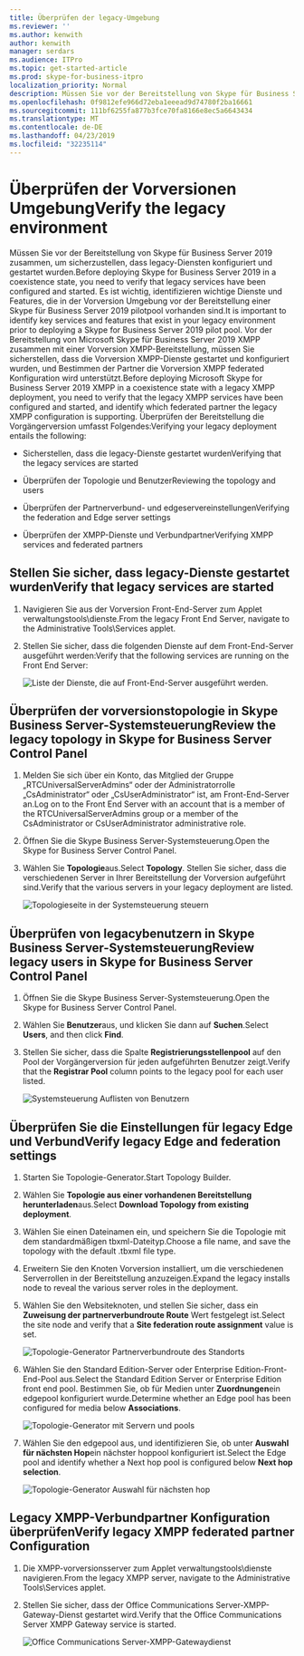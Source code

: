 ```yaml
---
title: Überprüfen der legacy-Umgebung
ms.reviewer: ''
ms.author: kenwith
author: kenwith
manager: serdars
ms.audience: ITPro
ms.topic: get-started-article
ms.prod: skype-for-business-itpro
localization_priority: Normal
description: Müssen Sie vor der Bereitstellung von Skype für Business Server 2019 zusammen, um sicherzustellen, dass legacy-Diensten konfiguriert und gestartet wurden. Es ist wichtig, identifizieren wichtige Dienste und Features, die in der vorgängerumgebung vor der Bereitstellung einer Skype für Business Server 2019 pilotpool vorhanden sind. Vor der Bereitstellung von Microsoft Skype für Business Server 2019 XMPP zusammen mit einer Vorversion XMPP-Bereitstellung, müssen Sie überprüfen, ob der Vorversion XMPP-Dienste gestartet und konfiguriert wurden, und Bestimmen der Verbundpartner die Vorversion XMPP-Konfiguration ist Sie unterstützen.
ms.openlocfilehash: 0f9812efe966d72eba1eeead9d74780f2ba16661
ms.sourcegitcommit: 111bf6255fa877b3fce70fa8166e8ec5a6643434
ms.translationtype: MT
ms.contentlocale: de-DE
ms.lasthandoff: 04/23/2019
ms.locfileid: "32235114"
---
```

# <a name="verify-the-legacy-environment"></a><span data-ttu-id="32fd3-105">Überprüfen der Vorversionen Umgebung</span><span class="sxs-lookup"><span data-stu-id="32fd3-105">Verify the legacy environment</span></span>

<span data-ttu-id="32fd3-106">Müssen Sie vor der Bereitstellung von Skype für Business Server 2019 zusammen, um sicherzustellen, dass legacy-Diensten konfiguriert und gestartet wurden.</span><span class="sxs-lookup"><span data-stu-id="32fd3-106">Before deploying Skype for Business Server 2019 in a coexistence state, you need to verify that legacy services have been configured and started.</span></span> <span data-ttu-id="32fd3-107">Es ist wichtig, identifizieren wichtige Dienste und Features, die in der Vorversion Umgebung vor der Bereitstellung einer Skype für Business Server 2019 pilotpool vorhanden sind.</span><span class="sxs-lookup"><span data-stu-id="32fd3-107">It is important to identify key services and features that exist in your legacy environment prior to deploying a Skype for Business Server 2019 pilot pool.</span></span> <span data-ttu-id="32fd3-108">Vor der Bereitstellung von Microsoft Skype für Business Server 2019 XMPP zusammen mit einer Vorversion XMPP-Bereitstellung, müssen Sie sicherstellen, dass die Vorversion XMPP-Dienste gestartet und konfiguriert wurden, und Bestimmen der Partner die Vorversion XMPP federated Konfiguration wird unterstützt.</span><span class="sxs-lookup"><span data-stu-id="32fd3-108">Before deploying Microsoft Skype for Business Server 2019 XMPP in a coexistence state with a legacy XMPP deployment, you need to verify that the legacy XMPP services have been configured and started, and identify which federated partner the legacy XMPP configuration is supporting.</span></span> <span data-ttu-id="32fd3-109">Überprüfen der Bereitstellung die Vorgängerversion umfasst Folgendes:</span><span class="sxs-lookup"><span data-stu-id="32fd3-109">Verifying your legacy deployment entails the following:</span></span>
  
- <span data-ttu-id="32fd3-110">Sicherstellen, dass die legacy-Dienste gestartet wurden</span><span class="sxs-lookup"><span data-stu-id="32fd3-110">Verifying that the legacy services are started</span></span>
    
- <span data-ttu-id="32fd3-111">Überprüfen der Topologie und Benutzer</span><span class="sxs-lookup"><span data-stu-id="32fd3-111">Reviewing the topology and users</span></span>
    
- <span data-ttu-id="32fd3-112">Überprüfen der Partnerverbund- und edgeservereinstellungen</span><span class="sxs-lookup"><span data-stu-id="32fd3-112">Verifying the federation and Edge server settings</span></span>
    
- <span data-ttu-id="32fd3-113">Überprüfen der XMPP-Dienste und Verbundpartner</span><span class="sxs-lookup"><span data-stu-id="32fd3-113">Verifying XMPP services and federated partners</span></span>
    
## <a name="verify-that-legacy-services-are-started"></a><span data-ttu-id="32fd3-114">Stellen Sie sicher, dass legacy-Dienste gestartet wurden</span><span class="sxs-lookup"><span data-stu-id="32fd3-114">Verify that legacy services are started</span></span>

1. <span data-ttu-id="32fd3-115">Navigieren Sie aus der Vorversion Front-End-Server zum Applet verwaltungstools\dienste.</span><span class="sxs-lookup"><span data-stu-id="32fd3-115">From the legacy Front End Server, navigate to the Administrative Tools\Services applet.</span></span>
    
2. <span data-ttu-id="32fd3-116">Stellen Sie sicher, dass die folgenden Dienste auf dem Front-End-Server ausgeführt werden:</span><span class="sxs-lookup"><span data-stu-id="32fd3-116">Verify that the following services are running on the Front End Server:</span></span>
    
     ![Liste der Dienste, die auf Front-End-Server ausgeführt werden.](../media/migration_lyncserver_config_w14_services.jpg)
  
## <a name="review-the-legacy-topology-in-skype-for-business-server-control-panel"></a><span data-ttu-id="32fd3-118">Überprüfen der vorversionstopologie in Skype Business Server-Systemsteuerung</span><span class="sxs-lookup"><span data-stu-id="32fd3-118">Review the legacy topology in Skype for Business Server Control Panel</span></span>

1. <span data-ttu-id="32fd3-119">Melden Sie sich über ein Konto, das Mitglied der Gruppe „RTCUniversalServerAdmins“ oder der Administratorrolle „CsAdministrator“ oder „CsUserAdministrator“ ist, am Front-End-Server an.</span><span class="sxs-lookup"><span data-stu-id="32fd3-119">Log on to the Front End Server with an account that is a member of the RTCUniversalServerAdmins group or a member of the CsAdministrator or CsUserAdministrator administrative role.</span></span>
    
2. <span data-ttu-id="32fd3-120">Öffnen Sie die Skype Business Server-Systemsteuerung.</span><span class="sxs-lookup"><span data-stu-id="32fd3-120">Open the Skype for Business Server Control Panel.</span></span>
    
3. <span data-ttu-id="32fd3-121">Wählen Sie **Topologie**aus.</span><span class="sxs-lookup"><span data-stu-id="32fd3-121">Select **Topology**.</span></span> <span data-ttu-id="32fd3-122">Stellen Sie sicher, dass die verschiedenen Server in Ihrer Bereitstellung der Vorversion aufgeführt sind.</span><span class="sxs-lookup"><span data-stu-id="32fd3-122">Verify that the various servers in your legacy deployment are listed.</span></span>
    
     ![Topologieseite in der Systemsteuerung steuern](../media/migration_lyncserver_2010_topology.JPG)
  
## <a name="review-legacy-users-in-skype-for-business-server-control-panel"></a><span data-ttu-id="32fd3-124">Überprüfen von legacybenutzern in Skype Business Server-Systemsteuerung</span><span class="sxs-lookup"><span data-stu-id="32fd3-124">Review legacy users in Skype for Business Server Control Panel</span></span>

1. <span data-ttu-id="32fd3-125">Öffnen Sie die Skype Business Server-Systemsteuerung.</span><span class="sxs-lookup"><span data-stu-id="32fd3-125">Open the Skype for Business Server Control Panel.</span></span>
    
2. <span data-ttu-id="32fd3-126">Wählen Sie **Benutzer**aus, und klicken Sie dann auf **Suchen**.</span><span class="sxs-lookup"><span data-stu-id="32fd3-126">Select **Users**, and then click **Find**.</span></span>
    
3. <span data-ttu-id="32fd3-127">Stellen Sie sicher, dass die Spalte **Registrierungsstellenpool** auf den Pool der Vorgängerversion für jeden aufgeführten Benutzer zeigt.</span><span class="sxs-lookup"><span data-stu-id="32fd3-127">Verify that the **Registrar Pool** column points to the legacy pool for each user listed.</span></span> 
    
     ![Systemsteuerung Auflisten von Benutzern](../media/migration_lyncserver_2010_allusers.JPG)
  
## <a name="verify-legacy-edge-and-federation-settings"></a><span data-ttu-id="32fd3-129">Überprüfen Sie die Einstellungen für legacy Edge und Verbund</span><span class="sxs-lookup"><span data-stu-id="32fd3-129">Verify legacy Edge and federation settings</span></span>

1. <span data-ttu-id="32fd3-130">Starten Sie Topologie-Generator.</span><span class="sxs-lookup"><span data-stu-id="32fd3-130">Start Topology Builder.</span></span>
    
2. <span data-ttu-id="32fd3-131">Wählen Sie **Topologie aus einer vorhandenen Bereitstellung herunterladen**aus.</span><span class="sxs-lookup"><span data-stu-id="32fd3-131">Select **Download Topology from existing deployment**.</span></span>
    
3. <span data-ttu-id="32fd3-132">Wählen Sie einen Dateinamen ein, und speichern Sie die Topologie mit dem standardmäßigen tbxml-Dateityp.</span><span class="sxs-lookup"><span data-stu-id="32fd3-132">Choose a file name, and save the topology with the default .tbxml file type.</span></span>
    
4. <span data-ttu-id="32fd3-133">Erweitern Sie den Knoten Vorversion installiert, um die verschiedenen Serverrollen in der Bereitstellung anzuzeigen.</span><span class="sxs-lookup"><span data-stu-id="32fd3-133">Expand the legacy installs node to reveal the various server roles in the deployment.</span></span>
    
5. <span data-ttu-id="32fd3-134">Wählen Sie den Websiteknoten, und stellen Sie sicher, dass ein **Zuweisung der partnerverbundroute Route** Wert festgelegt ist.</span><span class="sxs-lookup"><span data-stu-id="32fd3-134">Select the site node and verify that a **Site federation route assignment** value is set.</span></span> 
    
     ![Topologie-Generator Partnerverbundroute des Standorts](../media/migration_lyncserver_w14_federation.jpg)
  
6. <span data-ttu-id="32fd3-136">Wählen Sie den Standard Edition-Server oder Enterprise Edition-Front-End-Pool aus.</span><span class="sxs-lookup"><span data-stu-id="32fd3-136">Select the Standard Edition Server or Enterprise Edition front end pool.</span></span> <span data-ttu-id="32fd3-137">Bestimmen Sie, ob für Medien unter **Zuordnungen**ein edgepool konfiguriert wurde.</span><span class="sxs-lookup"><span data-stu-id="32fd3-137">Determine whether an Edge pool has been configured for media below **Associations**.</span></span> 
    
     ![Topologie-Generator mit Servern und pools](../media/migration_lyncserver_w14_edgepool_media.jpg)
  
7. <span data-ttu-id="32fd3-139">Wählen Sie den edgepool aus, und identifizieren Sie, ob unter **Auswahl für nächsten Hop**ein nächster hoppool konfiguriert ist.</span><span class="sxs-lookup"><span data-stu-id="32fd3-139">Select the Edge pool and identify whether a Next hop pool is configured below **Next hop selection**.</span></span>
    
     ![Topologie-Generator Auswahl für nächsten hop](../media/migration_lyncserver_w14_nexthop.jpg)
  
## <a name="verify-legacy-xmpp-federated-partner-configuration"></a><span data-ttu-id="32fd3-141">Legacy XMPP-Verbundpartner Konfiguration überprüfen</span><span class="sxs-lookup"><span data-stu-id="32fd3-141">Verify legacy XMPP federated partner Configuration</span></span>

1. <span data-ttu-id="32fd3-142">Die XMPP-vorversionsserver zum Applet verwaltungstools\dienste navigieren.</span><span class="sxs-lookup"><span data-stu-id="32fd3-142">From the legacy XMPP server, navigate to the Administrative Tools\Services applet.</span></span>
    
2. <span data-ttu-id="32fd3-143">Stellen Sie sicher, dass der Office Communications Server-XMPP-Gateway-Dienst gestartet wird.</span><span class="sxs-lookup"><span data-stu-id="32fd3-143">Verify that the Office Communications Server XMPP Gateway service is started.</span></span> 
    
     ![Office Communications Server-XMPP-Gatewaydienst](../media/migration_lyncserver_15_xmpp_legacyservicesstarted.JPG)
  

